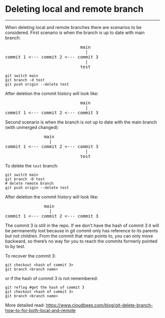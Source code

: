 # Deleting local and remote branch
---
When deleting local and remote branches there are scenarios to be considered. First scenario is when the branch is up to date with main branch:
<pre>
                             main
                               |
commit 1 <--- commit 2 <--- commit 3
                               |
                             test
</pre>
```
git switch main
git branch -d test
git push origin --delete test
```
After deletion the commit history will look like:
<pre>
                             main  
                               |  
commit 1 <--- commit 2 <--- commit 3
</pre>
Second scenario is when the branch is not up to date with the main branch (with unmerged changed):
<pre>
               main  
                 |  
commit 1 <--- commit 2 <--- commit 3  
                               |  
                             test  
</pre>
To delete the `test` branch: 
```
git switch main
git branch -D test
# delete remote branch
git push origin --delete test
```  
After deletion the commit history will look like:
<pre>
               main  
                 |  
commit 1 <--- commit 2 <--- commit 3  
</pre>
The commit 3 is still in the repo. If we don't have the hash of commit 3 it will be permanently lost because in git commit only has reference to its parents but not children. From the commit that main points to, you can only move backward, so there’s no way for you to reach the commits formerly pointed to by test.

To recover the commit 3:
```
git checkout <hash of commit 3>
git branch <branch name>
```
or if the hash of commit 3 is not remembered:
```
git reflog #get the hash of commit 3
git checkout <hash of commit 3>
git branch <branch name>
```

More detailed read: https://www.cloudbees.com/blog/git-delete-branch-how-to-for-both-local-and-remote
